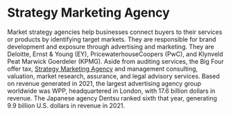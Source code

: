 # Strategy Marketing Agency
Market strategy agencies help businesses connect buyers to their services or products by identifying target markets. They are responsible for brand development and exposure through advertising and marketing.
They are Deloitte, Ernst & Young (EY), PricewaterhouseCoopers (PwC), and Klynveld Peat Marwick Goerdeler (KPMG). Aside from auditing services, the Big Four offer tax, [Strategy Marketing Agency](https://rebellionmarketing.co.uk/services/marketing-strategy/) and management consulting, valuation, market research, assurance, and legal advisory services.
Based on revenue generated in 2021, the largest advertising agency group worldwide was WPP, headquartered in London, with 17.6 billion dollars in revenue. The Japanese agency Dentsu ranked sixth that year, generating 9.9 billion U.S. dollars in revenue in 2021.
